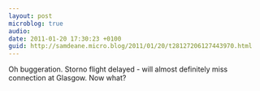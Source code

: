 ```yaml
---
layout: post
microblog: true
audio: 
date: 2011-01-20 17:30:23 +0100
guid: http://samdeane.micro.blog/2011/01/20/t28127206127443970.html
---
```

Oh buggeration. Storno flight delayed - will almost definitely miss connection at Glasgow. Now what?
